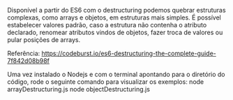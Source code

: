 Disponível a partir do ES6 com o destructuring podemos quebrar estruturas complexas, como arrays e objetos, em estruturas mais simples. É possível estabelecer valores padrão, caso a estrutura não contenha o atributo declarado, renomear atributos vindos de objetos, fazer troca de valores ou pular posições de arrays.

Referência:
https://codeburst.io/es6-destructuring-the-complete-guide-7f842d08b98f

Uma vez instalado o Nodejs e com o terminal apontando para o diretório do código, rode o seguinte comando para visualizar os exemplos:
    node arrayDestructuring.js
    node objectDestructuring.js
